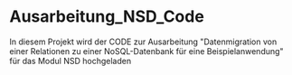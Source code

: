 # Ausarbeitung_NSD_Code
In diesem Projekt wird der CODE zur Ausarbeitung "Datenmigration von einer Relationen zu einer NoSQL-Datenbank für eine Beispielanwendung" für das Modul NSD hochgeladen
